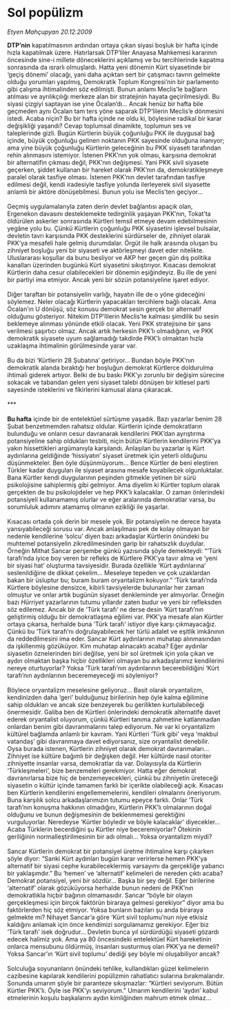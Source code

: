 # Sol popülizm

*Etyen Mahçupyan 20.12.2009*

<div class="taraf_structure_2col_1zq">
<div class="margen_n">



 <p><b>DTP’nin</b> kapatılmasının ardından ortaya çıkan siyasi boşluk bir hafta içinde hızla kapatılmak üzere. Hatırlarsak DTP’liler Anayasa Mahkemesi kararının öncesinde sine-i millete döneceklerini açıklamış ve bu tercihlerinde kapatma sonrasında da ısrarlı olmuşlardı. Hatta yeni dönemin Kürt siyasetinde bir ‘geçiş dönemi’ olacağı, yani daha açıktan sert bir çatışmacı tavrın gelmekte olduğu yorumları yapılmış, Demokratik Toplum Kongresi’nin bir parlamento gibi çalışma ihtimalinden söz edilmişti. Bunun anlamı Meclis’le bağların atılması ve ayrılıkçılığı merkeze alan bir stratejinin hayata geçirilmesiydi. Bu siyasi çizgiyi saptayan ise yine Öcalan’dı... Ancak henüz bir hafta bile geçmeden aynı Öcalan tam ters yöne saparak DTP’lilerin Meclis’e dönmesini istedi. Acaba niçin? Bu bir hafta içinde ne oldu ki, böylesine radikal bir karar değişikliği yaşandı? Cevap toplumsal dinamikte, toplumun ses ve taleplerinde gizli. Bugün Kürtlerin büyük çoğunluğu PKK ile duygusal bağ içinde, büyük çoğunluğu gelinen noktanın PKK sayesinde olduğuna inanıyor; ama yine büyük çoğunluğu Kürtlerin geleceğinin bu PKK siyaseti tarafından rehin alınmasını istemiyor. İstenen PKK’nın yok olması, karşısına demokrat bir alternatifin çıkması değil, PKK’nın değişmesi. Yani PKK sivil siyasete geçerken, şiddet kullanan bir hareket olarak PKK’nın da, demokratikleşmeye paralel olarak tasfiye olması. İstenen PKK’nın devlet tarafından tasfiye edilmesi değil, kendi iradesiyle tasfiye yolunda ilerleyerek sivil siyasette anlamlı bir aktöre dönüşebilmesi. Bunun yolu ise Meclis’ten geçiyor... <br/><br/>Geçmiş uygulamalarıyla zaten derin devlet bağlantısı apaçık olan, Ergenekon davasını desteklemekte tedirginlik yaşayan PKK’nın, Tokat’ta öldürülen askerler sonrasında Kürtleri temsil etmeye devam edebilmesinin yegâne yolu bu. Çünkü Kürtlerin çoğunluğu PKK siyasetini işlevsel bulsalar, devletin tavrı karşısında PKK desteklerini sürdürseler de, zihniyet olarak PKK’ya mesafeli hale gelmiş durumdalar. Örgüt ile halk arasında oluşan bu zihniyet boşluğu yeni bir siyaseti ve aktörleşmeyi davet eder nitelikte. Uluslararası koşullar da bunu besliyor ve AKP her geçen gün dış politika kanalları üzerinden bugünkü Kürt siyasetini sıkıştırıyor. Kısacası demokrat Kürtlerin daha cesur olabilecekleri bir dönemin eşiğindeyiz. Bu ille de yeni bir partiyi ima etmiyor. Ancak yeni bir sözün potansiyeline işaret ediyor. <br/><br/>Diğer taraftan bir potansiyelin varlığı, hayatın ille de o yöne gideceğini söylemez. Neler olacağı Kürtlerin yapacakları tercihlere bağlı olacak. Ama Öcalan’ın U dönüşü, söz konusu demokrat sesin gerçek bir alternatif olduğunu gösteriyor. Nitekim DTP’lilerin Meclis’te kalması şimdilik bu sesin beklemeye alınması yönünde etkili olacak. Yeni PKK stratejisine bir şans verilmesi şaşırtıcı olmaz. Ancak artık herkesin PKK’lı olmadığının, ve PKK demokratik siyasete uyum sağlamadığı takdirde PKK’lı olmaktan hızla uzaklaşma ihtimalinin görülmesinde yarar var. <br/><br/>Bu da bizi ‘Kürtlerin 28 Şubatına’ getiriyor... Bundan böyle PKK’nın demokratik alanda bıraktığı her boşluğun demokrat Kürtlerce doldurulma ihtimali giderek artıyor. Belki de bu baskı PKK’yı zorunlu bir değişim sürecine sokacak ve tabandan gelen yeni siyaset talebi dönüşen bir kitlesel parti sayesinde isteklerini ve fikirlerini kamusal alana çıkaracak. <br/><br/>***<b> <br/><br/>Bu hafta</b> içinde bir de entelektüel sürtüşme yaşadık. Bazı yazarlar benim 28 Şubat benzetmemden rahatsız oldular. Kürtlerin içinde demokratların bulunduğu ve onların cesur davranarak kendilerini PKK’dan ayrıştırma potansiyeline sahip oldukları tesbiti, niçin bütün Kürtlerin kendilerini PKK’ya yakın hissettikleri argümanıyla karşılandı. Anlaşılan bu yazarlar iş Kürt aydınlarına geldiğinde ‘hissiyatın’ siyaset üretmek için yeterli olduğunu düşünmekteler. Ben öyle düşünmüyorum... Bence Kürtler de beni eleştiren Türkler kadar duyguları ile siyaset arasına mesafe koyabilecek olgunluktalar. Bana Kürtler kendi duygularının peşinden gitmekle yetinen bir sürü psikolojisine sahiplermiş gibi gelmiyor. Ama diyelim ki Kürtler toplum olarak gerçekten de bu psikolojideler ve hep PKK’lı kalacaklar. O zaman önlerindeki potansiyeli kullanamamış olurlar ve eğer aralarında demokratlar varsa, bu sorumluluk adımını atamamış olmanın ezikliği ile yaşarlar. <br/><br/>Kısacası ortada çok derin bir mesele yok. Bir potansiyelin ne derece hayata yansıyabileceği sorusu var. Ancak anlaşılması pek de kolay olmayan bir nedenle kendilerine ‘solcu’ diyen bazı arkadaşlar Kürtlerin önündeki bu muhtemel potansiyelin zikredilmesinden garip bir rahatsızlık duydular. Örneğin Mithat Sancar perşembe günkü yazısında şöyle demekteydi: “‘Türk tarafı’nda iyice boy veren bir refleks de Kürtlere PKK’ya tavır alma ve ‘yeni bir siyasi hat’ oluşturma tavsiyesidir. Burada özellikle ‘Kürt aydınlarına’ seslenildiğine de dikkat çekelim... Meseleye tepeden ve çok uzaklardan bakan bir üsluptur bu; buram buram oryantalizm kokuyor.” ‘Türk tarafı’nda Kürtlere böylesine densizce, kibirli tavsiyelerde bulunanlar her zaman olmuştur ve onlar artık bugünün siyaset denkleminde yer almıyorlar. Örneğin bazı <i>Hürriyet</i> yazarlarının tutumu yıllardır zaten budur ve yeni bir refleksden söz edilemez. Ancak bir de ‘Türk tarafı’ ne derse desin ‘Kürt tarafı’nın geliştirmiş olduğu bir demokratlaşma eğilimi var. PKK’ya mesafe alan Kürtler ortaya çıkarsa, herhalde buna ‘Türk tarafı’ istiyor diye karşı çıkmayacağız. Çünkü bu ‘Türk tarafı’nı doğrulayabilecek her türlü adalet ve eşitlik imkânının da reddedilmesini ima eder. Sancar Kürt aydınlarının muhatap alınmasından da işkillenmiş gözüküyor. Kim muhatap alınacaktı acaba? Eğer aydınlar siyasetin öznelerinden biri değilse, yeni bir sol üretmek için yola çıkan ve aydın olmaktan başka hiçbir özellikleri olmayan bu arkadaşlarımız kendilerini nereye oturtuyorlar? Yoksa ‘Türk tarafı’nın aydınlarının becerebildiğini ‘Kürt tarafı’nın aydınlarının beceremeyeceği mi söyleniyor? <br/><br/>Böylece oryantalizm meselesine geliyoruz... Basit olarak oryantalizm, kendinizden daha ‘geri’ bulduğunuz birilerinin hep öyle kalma eğilimine sahip oldukları ve ancak size benzeyerek bu gerilikten kurtulabileceği önermesidir. Galiba ben de Kürtleri önlerindeki demokratik alternatife davet ederek oryantalist oluyorum, çünkü Kürtleri tanıma zahmetine katlanmadan onlardan benim gibi davranmalarını talep ediyorum. Ne var ki oryantalizm kültürel bağlamda anlamlı bir kavram. Yani Kürtleri ‘Türk gibi’ veya ‘makbul vatandaş’ gibi davranmaya davet ediyorsanız, size oryantalist denebilir. Oysa burada istenen, Kürtlerin zihniyet olarak demokrat davranmaları... Zihniyet ise kültüre bağımlı bir değişken değil. Her kültürde nasıl otoriter zihniyette insanlar varsa, demokratlar da var. Dolayısıyla da Kürtlerin ‘Türkleşmeleri’, bize benzemeleri gerekmiyor. Hatta eğer demokrat davranırlarsa bize hiç de benzemeyecekleri, çünkü bu zihniyetin üreteceği siyasetin o kültür içinde tamamen farklı bir içerikte olabileceği açık. Kısacası ben Kürtlerin kendilerini engellememelerini, kendileri olmalarını öneriyorum. Buna karşılık solcu arkadaşlarımızın tutumu epeyce farklı. Onlar ‘Türk tarafı’nın konuşma hakkının olmadığını, Kürtlerin PKK’lı olmalarının doğal olduğunu ve bunun değişmesinin de beklenmemesi gerektiğini vurguluyorlar. Neredeyse ‘Kürtler böyledir ve böyle kalacaklar’ diyecekler... Acaba Türklerin becerdiğini şu Kürtler niye beceremiyorlar? Ötekinin geriliğinin normalleştirilmesinin bir adı olmalı... Yoksa oryantalizm miydi? <br/><br/>Sancar Kürtlerin demokrat bir potansiyel üretme ihtimaline karşı çıkarken şöyle diyor: “Sanki Kürt aydınları bugün karar verirlerse hemen PKK’ya alternatif bir siyasi cephe kurabileceklermiş varsayımı da gerçekliğe yabancı bir yaklaşımdır.” Bu ‘hemen’ ve ‘alternatif’ kelimeleri de nereden çıktı acaba? Demokrat potansiyel, yeni bir sözdür... Başka bir şey değil. Eğer birilerine ‘alternatif’ olarak gözüküyorsa herhalde bunun nedeni de PKK’nın demokratlıkla hiçbir bağının olmamasıdır. Sancar “böyle bir olayın gerçekleşmesi için birçok faktörün biraraya gelmesi gerekiyor” diyor ama bu faktörlerden hiç söz etmiyor. Yoksa bunların bazıları şu anda biraraya gelmekte mi? Nihayet Sancar’a göre ‘Kürt sivil toplumu’nun niye etkisiz kaldığını anlamak için önce kendimizi sorgulamamız gerekiyor. Eğer biz ‘Türk tarafı’ isek doğrudur... Devletin bunca yıl sürdürdüğü siyaseti gözardı edecek halimiz yok. Ama ya 80 öncesindeki entelektüel Kürt hareketinin onlarca mensubunu öldürmüş, insanları susturmuş olan PKK’ya ne demeli? Yoksa Sancar’ın ‘Kürt sivil toplumu’ dediği şey böyle mi oluşabiliyor ancak? <br/><br/>Solculuğa soyunanların önündeki tehlike, kullandıkları güzel kelimelerin cazibesine kapılarak kendilerini popülizmin rahatlatıcı sularına bırakmalarıdır. Sonunda umarım şöyle bir paranteze sıkışmazlar: “Kürtleri seviyorum. Bütün Kürtler PKK’lı. Öyle ise PKK’yı seviyorum.” Umarım kendilerini ‘aydın’ kabul etmelerinin koşulu başkalarını aydın kimliğinden mahrum etmek olmaz...</p>
<br/>
<br/>
<br/>



<br/>


<div id="taraf_not">
</div>

</div>


</div>
